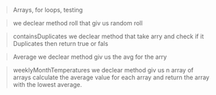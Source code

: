 > Arrays, for loops, testing

> we declear method roll that giv us random roll 

> containsDuplicates we declear method that take arry and check if it Duplicates then return true or fals 
 

> Average we declear method giv us the avg for the arry 

> weeklyMonthTemperatures  we declear method giv us n array of arrays calculate the average value for each array and return the array with the lowest average.